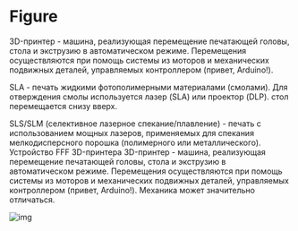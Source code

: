 # Figure
3D-принтер - машина, реализующая перемещение печатающей головы, стола и экструзию в автоматическом режиме. Перемещения осуществляются при помощь системы из моторов и механических подвижных деталей, управляемых контроллером (привет, Arduino!). 

SLA - печать жидкими фотополимерными материалами (смолами). Для отверждения смолы используется лазер (SLA) или проектор (DLP).  стол перемещается снизу вверх.

SLS/SLM (селективное лазерное спекание/плавление) - печать с использованием мощных лазеров, применяемых для спекания мелкодисперсного порошка (полимерного или металлического).
Устройство FFF 3D-принтера
3D-принтер - машина, реализующая перемещение печатающей головы, стола и экструзию в автоматическом режиме. Перемещения осуществляются при помощь системы из моторов и механических подвижных деталей, управляемых контроллером (привет, Arduino!). Механика может значительно отличаться.

![img](IMG_2278.jpg)
